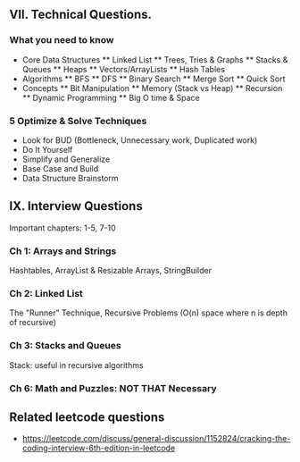 ## VII. Technical Questions.

### What you need to know

- Core Data Structures
  ** Linked List
  ** Trees, Tries & Graphs
  ** Stacks & Queues
  ** Heaps
  ** Vectors/ArrayLists
  ** Hash Tables
- Algorithms
  ** BFS
  ** DFS
  ** Binary Search
  ** Merge Sort
  \*\* Quick Sort
- Concepts
  ** Bit Manipulation
  ** Memory (Stack vs Heap)
  ** Recursion
  ** Dynamic Programming
  \*\* Big O time & Space

### 5 Optimize & Solve Techniques

- Look for BUD (Bottleneck, Unnecessary work, Duplicated work)
- Do It Yourself
- Simplify and Generalize
- Base Case and Build
- Data Structure Brainstorm

## IX. Interview Questions

Important chapters: 1-5, 7-10

### Ch 1: Arrays and Strings

Hashtables, ArrayList & Resizable Arrays, StringBuilder

### Ch 2: Linked List

The "Runner" Technique, Recursive Problems (O(n) space where n is depth of recursive)

### Ch 3: Stacks and Queues

Stack: useful in recursive algorithms

### Ch 6: Math and Puzzles: NOT THAT Necessary

## Related leetcode questions

- https://leetcode.com/discuss/general-discussion/1152824/cracking-the-coding-interview-6th-edition-in-leetcode
